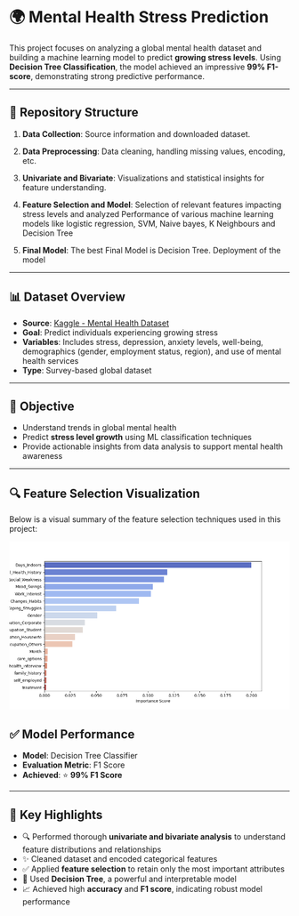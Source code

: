 # 🌍 Mental Health Stress Prediction

This project focuses on analyzing a global mental health dataset and building a machine learning model to predict **growing stress levels**. Using **Decision Tree Classification**, the model achieved an impressive **99% F1-score**, demonstrating strong predictive performance.

---


## 📂 Repository Structure

1. **Data Collection**: 
Source information and downloaded dataset.

2. **Data Preprocessing**: 
Data cleaning, handling missing values, encoding, etc.

3. **Univariate and Bivariate**: 
Visualizations and statistical insights for feature understanding.

4. **Feature Selection and Model**: 
Selection of relevant features impacting stress levels and analyzed Performance of various machine learning models like logistic regression, SVM, Naive bayes, K Neighbours and Decision Tree

5. **Final Model**:
The best Final Model is Decision Tree. Deployment of the model
                                                           

    

---

## 📊 Dataset Overview

- **Source**: [Kaggle - Mental Health Dataset](https://www.kaggle.com/datasets/divaniazzahra/mental-health-dataset)
- **Goal**: Predict individuals experiencing growing stress
- **Variables**: Includes stress, depression, anxiety levels, well-being, demographics (gender, employment status, region), and use of mental health services
- **Type**: Survey-based global dataset

---

## 🧠 Objective

- Understand trends in global mental health
- Predict **stress level growth** using ML classification techniques
- Provide actionable insights from data analysis to support mental health awareness

---

## 🔍 Feature Selection Visualization

Below is a visual summary of the feature selection techniques used in this project:

![Feature Selection Plot](images/feature_selection_plot.png)

## ✅ Model Performance

- **Model**: Decision Tree Classifier  
- **Evaluation Metric**: F1 Score  
- **Achieved**: ⭐ **99% F1 Score**

---

## 📌 Key Highlights

- 🔍 Performed thorough **univariate and bivariate analysis** to understand feature distributions and relationships  
- ✨ Cleaned dataset and encoded categorical features  
- ✅ Applied **feature selection** to retain only the most important attributes  
- 🌳 Used **Decision Tree**, a powerful and interpretable model  
- 📈 Achieved high **accuracy** and **F1 score**, indicating robust model performance  

